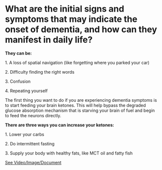 # What are the initial signs and symptoms that may indicate the onset of dementia, and how can they manifest in daily life?

**They can be:**

1\. A loss of spatial navigation (like forgetting where you parked your car)

2\. Difficulty finding the right words

3\. Confusion

4\. Repeating yourself

The first thing you want to do if you are experiencing dementia symptoms is to start feeding your brain ketones. This will help bypass the degraded glucose absorption mechanism that is starving your brain of fuel and begin to feed the neurons directly.

**There are three ways you can increase your ketones:**

1\. Lower your carbs

2\. Do intermittent fasting

3\. Supply your body with healthy fats, like MCT oil and fatty fish

 [See Video/Image/Document](https://hls-player.drberg.com/asset?path=migrated-assets/at-the-1st-sign-of-dementia-do-this)